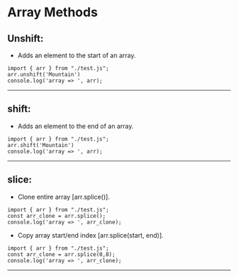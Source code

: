 
# Array Methods
 
## Unshift: 
* Adds an element to the start of an array.
```
import { arr } from "./test.js";
arr.unshift('Mountain')
console.log('array => ', arr);
```
 ---------------------------------------

## shift: 
* Adds an element to the end of an array.
```
import { arr } from "./test.js";
arr.shift('Mountain')
console.log('array => ', arr);
```
 ---------------------------------------

 ## slice: 
* Clone entire array [arr.splice()].
```
import { arr } from "./test.js";
const arr_clone = arr.splice();
console.log('array => ', arr_clone);
```

* Copy array start/end index [arr.splice(start, end)].
```
import { arr } from "./test.js";
const arr_clone = arr.splice(0,8);
console.log('array => ', arr_clone);
```

 ---------------------------------------

